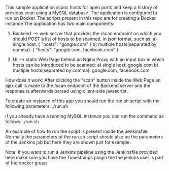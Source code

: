 This sample application scans hosts for open ports and keep a history of previous scan using a MySQL database.
The application is configured to run on Docker.
The scripts present in this repo are for creating a Docker instance
The application has two main components:

1) Backend --> web server that provides the /scan endpoint on which you should 
			   POST a list of hosts to be scanned, in json format, such as:
				a) single host: { "hosts": "google.com" }
				b) multiple hosts(separated by comma): { "hosts": "google.com, facebook.com" } 

2) UI --> static Web Page behind an Nginx Proxy with an input box in which hosts can be introduced to be scanned:
				a) single host: google.com
				b) multiple hosts(separated by comma): google.com, facebook.com

How does it work:
After clicking the "scan" button inside the Web Page an ajax call is made to the /scan endpoint of the Backend server
and the response is afterwards parsed using client-side javascript.

To create an instance of this app you should run the run.sh script with the following parameters:
	./run.sh <MySQLAddress> <MySqlDatabaseName> <MySQLUser> <MySQLPassword> <DeployMySql>

if you already have a running MySQL instance you can run the command as follows:
	./run.sh <MySQLAddress> <MySqlDatabaseName> <MySQLUser> <MySQLPassword>

An example of how to run the script is present inside the Jenkinsfile.
Normally the parameters of the run.sh script should also be the parameters of the Jenkins job but here they are shown 
just for example.

Note:
If you want to run a Jenkins pipeline using the Jenkinsfile provided here make sure you have 
the Timestamps plugin the the jenkins user is part of the docker group